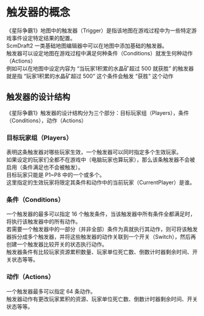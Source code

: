 # 触发器的概念

《星际争霸1》地图中的触发器（Trigger）是指该地图在游戏过程中为一些特定游戏事件设定特定结果的配置。  
ScmDraft2 一类基础地图编辑器中可以在地图中添加基础的触发器。  
触发器可以设定地图在游戏过程中满足何种条件（Conditions）就发生何种动作（Actions）  
例如可以在地图中设定内容为 “当玩家1积累的水晶矿超过 500 就获胜” 的触发器  
就是指 “玩家1积累的水晶矿超过 500” 这个条件会触发 “获胜” 这个动作  


## 触发器的设计结构
《星际争霸1》触发器的设计结构分为三个部分：目标玩家组（Players），条件（Conditions），动作（Actions）  
  
### 目标玩家组（Players）
表明这条触发器对哪些玩家生效，一个触发器可以同时指定多个生效玩家。  
如果设定的玩家们全都不在游戏中（电脑玩家也算玩家），那么该条触发器不会被启用（条件满足也不会被触发）。  
目标玩家只能是 P1~P8 中的一个或多个。  
这里指定的生效玩家将限定其条件和动作中的当前玩家（CurrentPlayer）是谁。  
  
### 条件（Conditions）
一个触发器的最多可以指定 16 个触发条件，当该触发器中所有条件全都满足时，将执行该触发器中的所有动作。  
若需要一个触发器中的一部分（并非全部）条件为真就执行其动作，则可将该触发器拆分成多个触发器，并将这些触发器的动作关联到一个开关（Switch），然后再创建一个触发器比较开关的状态执行动作。  
触发器条件有比较玩家资源累积数量、玩家单位死亡数、倒数计时器剩余时间、开关状态等等。  

### 动作（Actions）
一个触发器最多可以指定 64 条动作。  
触发器动作有更改玩家累积的资源、玩家单位死亡数、倒数计时器剩余时间、开关状态等等。  

  





